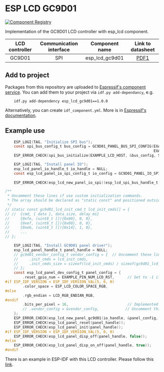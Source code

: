 # ESP LCD GC9D01

[![Component Registry](https://components.espressif.com/components/espressif/esp_lcd_gc9d01/badge.svg)](https://components.espressif.com/components/espressif/esp_lcd_gc9d01)

Implementation of the GC9D01 LCD controller with esp_lcd component.

| LCD controller | Communication interface | Component name | Link to datasheet |
| :------------: | :---------------------: | :------------: | :---------------: |
| GC9D01         | SPI                     | esp_lcd_gc9d01     | [PDF1](https://dl.espressif.com/AE/esp-iot-solution/GC9D01N.pdf) |

## Add to project

Packages from this repository are uploaded to [Espressif's component service](https://components.espressif.com/).
You can add them to your project via `idf.py add-dependancy`, e.g.
```
    idf.py add-dependency esp_lcd_gc9d01==1.0.0
```

Alternatively, you can create `idf_component.yml`. More is in [Espressif's documentation](https://docs.espressif.com/projects/esp-idf/en/latest/esp32/api-guides/tools/idf-component-manager.html).

## Example use

```c
    ESP_LOGI(TAG, "Initialize SPI bus");
    const spi_bus_config_t bus_config = GC9D01_PANEL_BUS_SPI_CONFIG(EXAMPLE_PIN_NUM_LCD_PCLK, EXAMPLE_PIN_NUM_LCD_MOSI,
                                                                    EXAMPLE_LCD_H_RES * 80 * sizeof(uint16_t));
    ESP_ERROR_CHECK(spi_bus_initialize(EXAMPLE_LCD_HOST, &bus_config, SPI_DMA_CH_AUTO));

    ESP_LOGI(TAG, "Install panel IO");
    esp_lcd_panel_io_handle_t io_handle = NULL;
    const esp_lcd_panel_io_spi_config_t io_config = GC9D01_PANEL_IO_SPI_CONFIG(EXAMPLE_PIN_NUM_LCD_CS, EXAMPLE_PIN_NUM_LCD_DC,
                                                                               example_callback, &example_callback_ctx);
    ESP_ERROR_CHECK(esp_lcd_new_panel_io_spi((esp_lcd_spi_bus_handle_t)EXAMPLE_LCD_HOST, &io_config, &io_handle));

/**
 * Uncomment these lines if use custom initialization commands.
 * The array should be declared as "static const" and positioned outside the function.
 */
// static const gc9d01_lcd_init_cmd_t lcd_init_cmds[] = {
// //  {cmd, { data }, data_size, delay_ms}
//     {0xfe, (uint8_t []){0x00}, 0, 0},
//     {0xef, (uint8_t []){0x00}, 0, 0},
//     {0xeb, (uint8_t []){0x14}, 1, 0},
//     ...
// };

    ESP_LOGI(TAG, "Install GC9D01 panel driver");
    esp_lcd_panel_handle_t panel_handle = NULL;
    // gc9d01_vendor_config_t vendor_config = {  // Uncomment these lines if use custom initialization commands
    //     .init_cmds = lcd_init_cmds,
    //     .init_cmds_size = sizeof(lcd_init_cmds) / sizeof(gc9d01_lcd_init_cmd_t),
    // };
    const esp_lcd_panel_dev_config_t panel_config = {
        .reset_gpio_num = EXAMPLE_PIN_NUM_LCD_RST,      // Set to -1 if not use
#if ESP_IDF_VERSION < ESP_IDF_VERSION_VAL(5, 0, 0)
        .color_space = ESP_LCD_COLOR_SPACE_RGB,
#else
        .rgb_endian = LCD_RGB_ENDIAN_RGB,
#endif
        .bits_per_pixel = 16,                           // Implemented by LCD command `3Ah` (16/18)
        // .vendor_config = &vendor_config,            // Uncomment this line if use custom initialization commands
    };
    ESP_ERROR_CHECK(esp_lcd_new_panel_gc9d01(io_handle, &panel_config, &panel_handle));
    ESP_ERROR_CHECK(esp_lcd_panel_reset(panel_handle));
    ESP_ERROR_CHECK(esp_lcd_panel_init(panel_handle));
#if ESP_IDF_VERSION < ESP_IDF_VERSION_VAL(5, 0, 0)
    ESP_ERROR_CHECK(esp_lcd_panel_disp_off(panel_handle, false));
#else
    ESP_ERROR_CHECK(esp_lcd_panel_disp_on_off(panel_handle, true));
#endif
```

There is an example in ESP-IDF with this LCD controller. Please follow this [link](https://github.com/espressif/esp-idf/tree/master/examples/peripherals/lcd/spi_lcd_touch).
